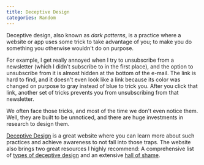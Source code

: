 ```yaml
---
title: Deceptive Design
categories: Random
---
```


Deceptive design, also known as *dark patterns*, is a practice where a website or app uses some trick to take advantage of you; to make you do something you otherwise wouldn't do on purpose.

For example, I get really annoyed when I try to unsubscribe from a newsletter (which I didn't subscribe to in the first place), and the option to unsubscribe from it is almost hidden at the bottom of the e-mail. The link is hard to find, and it doesn't even look like a link because its color was changed on purpose to gray instead of blue to trick you. After you click that link, another set of tricks prevents you from unsubscribing from that newsletter.

We often face those tricks, and most of the time we don't even notice them. Well, they are built to be unnoticed, and there are huge investments in research to design them.

[Deceptive Design](https://www.deceptive.design/) is a great website where you can learn more about such practices and achieve awareness to not fall into those traps. The website also brings two great resources I highly recommend: A comprehensive list of [types of deceptive design](https://www.deceptive.design/types) and an extensive [hall of shame](https://www.deceptive.design/hall-of-shame/all).